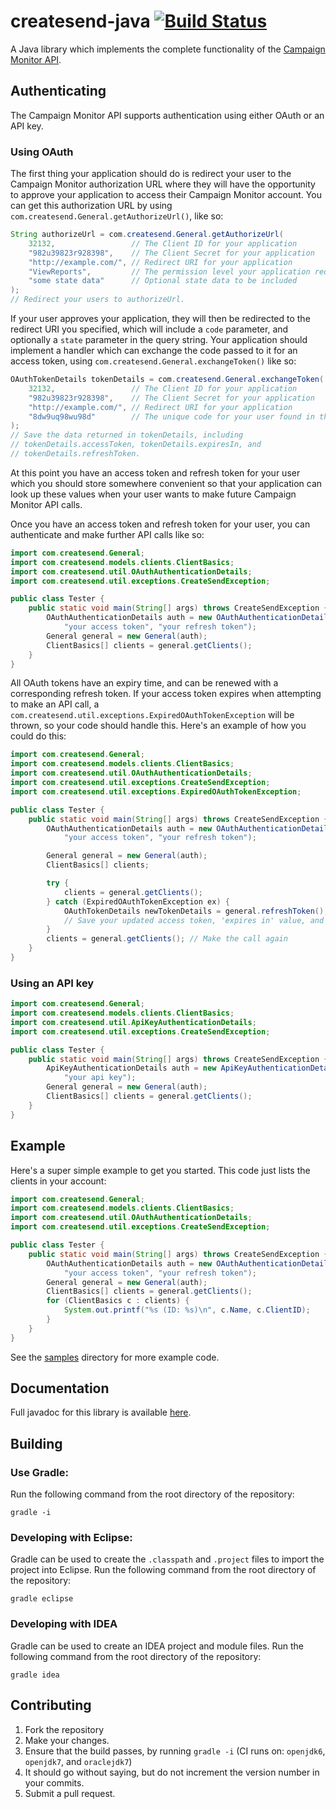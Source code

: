 # createsend-java [![Build Status](https://secure.travis-ci.org/campaignmonitor/createsend-java.png)][travis]

[travis]: http://travis-ci.org/campaignmonitor/createsend-java

A Java library which implements the complete functionality of the [Campaign Monitor API](http://www.campaignmonitor.com/api/).

## Authenticating

The Campaign Monitor API supports authentication using either OAuth or an API key.

### Using OAuth

The first thing your application should do is redirect your user to the Campaign Monitor authorization URL where they will have the opportunity to approve your application to access their Campaign Monitor account. You can get this authorization URL by using `com.createsend.General.getAuthorizeUrl()`, like so:

```java
String authorizeUrl = com.createsend.General.getAuthorizeUrl(
    32132,                 // The Client ID for your application
    "982u39823r928398",    // The Client Secret for your application
    "http://example.com/", // Redirect URI for your application
    "ViewReports",         // The permission level your application requires
    "some state data"      // Optional state data to be included
);
// Redirect your users to authorizeUrl.
```

If your user approves your application, they will then be redirected to the redirect URI you specified, which will include a `code` parameter, and optionally a `state` parameter in the query string. Your application should implement a handler which can exchange the code passed to it for an access token, using `com.createsend.General.exchangeToken()` like so:

```java
OAuthTokenDetails tokenDetails = com.createsend.General.exchangeToken(
    32132,                 // The Client ID for your application
    "982u39823r928398",    // The Client Secret for your application
    "http://example.com/", // Redirect URI for your application
    "8dw9uq98wu98d"        // The unique code for your user found in the query string
);
// Save the data returned in tokenDetails, including
// tokenDetails.accessToken, tokenDetails.expiresIn, and
// tokenDetails.refreshToken.
```

At this point you have an access token and refresh token for your user which you should store somewhere convenient so that your application can look up these values when your user wants to make future Campaign Monitor API calls.

Once you have an access token and refresh token for your user, you can authenticate and make further API calls like so:

```java
import com.createsend.General;
import com.createsend.models.clients.ClientBasics;
import com.createsend.util.OAuthAuthenticationDetails;
import com.createsend.util.exceptions.CreateSendException;

public class Tester {
    public static void main(String[] args) throws CreateSendException {
        OAuthAuthenticationDetails auth = new OAuthAuthenticationDetails(
            "your access token", "your refresh token");
        General general = new General(auth);
        ClientBasics[] clients = general.getClients();
    }
}
```

All OAuth tokens have an expiry time, and can be renewed with a corresponding refresh token. If your access token expires when attempting to make an API call, a `com.createsend.util.exceptions.ExpiredOAuthTokenException` will be thrown, so your code should handle this. Here's an example of how you could do this:

```java
import com.createsend.General;
import com.createsend.models.clients.ClientBasics;
import com.createsend.util.OAuthAuthenticationDetails;
import com.createsend.util.exceptions.CreateSendException;
import com.createsend.util.exceptions.ExpiredOAuthTokenException;

public class Tester {
    public static void main(String[] args) throws CreateSendException {
        OAuthAuthenticationDetails auth = new OAuthAuthenticationDetails(
            "your access token", "your refresh token");

        General general = new General(auth);
        ClientBasics[] clients;

        try {
            clients = general.getClients();
        } catch (ExpiredOAuthTokenException ex) {
            OAuthTokenDetails newTokenDetails = general.refreshToken();
            // Save your updated access token, 'expires in' value, and refresh token
        }
        clients = general.getClients(); // Make the call again
    }
}
```

### Using an API key

```java
import com.createsend.General;
import com.createsend.models.clients.ClientBasics;
import com.createsend.util.ApiKeyAuthenticationDetails;
import com.createsend.util.exceptions.CreateSendException;

public class Tester {
    public static void main(String[] args) throws CreateSendException {
        ApiKeyAuthenticationDetails auth = new ApiKeyAuthenticationDetails(
            "your api key");
        General general = new General(auth);
        ClientBasics[] clients = general.getClients();
    }
}
```

## Example

Here's a super simple example to get you started. This code just lists the clients in your account:

```java
import com.createsend.General;
import com.createsend.models.clients.ClientBasics;
import com.createsend.util.OAuthAuthenticationDetails;
import com.createsend.util.exceptions.CreateSendException;

public class Tester {
    public static void main(String[] args) throws CreateSendException {
        OAuthAuthenticationDetails auth = new OAuthAuthenticationDetails(
            "your access token", "your refresh token");
        General general = new General(auth);
        ClientBasics[] clients = general.getClients();
        for (ClientBasics c : clients) {
            System.out.printf("%s (ID: %s)\n", c.Name, c.ClientID);
        }
    }
}
```

See the [samples](https://github.com/campaignmonitor/createsend-java/blob/master/samples/com/createsend/samples/SampleRunner.java) directory for more example code.

## Documentation
Full javadoc for this library is available [here](http://campaignmonitor.github.com/createsend-java/doc/).

## Building

### Use Gradle:
Run the following command from the root directory of the repository:

```
gradle -i
```

### Developing with Eclipse:
Gradle can be used to create the `.classpath` and `.project` files to import the project into Eclipse. Run the following command from the root directory of the repository:

```
gradle eclipse
```

### Developing with IDEA
Gradle can be used to create an IDEA project and module files. Run the following command from the root directory of the repository:

```
gradle idea
```

## Contributing
1. Fork the repository
2. Make your changes.
3. Ensure that the build passes, by running `gradle -i` (CI runs on: `openjdk6`, `openjdk7`, and `oraclejdk7`)
4. It should go without saying, but do not increment the version number in your commits.
5. Submit a pull request.
